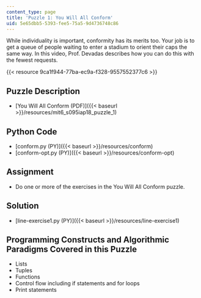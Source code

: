 ```yaml
---
content_type: page
title: 'Puzzle 1: You Will All Conform'
uid: 5e65dbb5-5393-fee5-75a5-9d4736748c86
---
```


While individuality is important, conformity has its merits too. Your job is to get a queue of people waiting to enter a stadium to orient their caps the same way. In this video, Prof. Devadas describes how you can do this with the fewest requests.

{{< resource 9ca1f944-77ba-ec9a-f328-9557552377c6 >}}

Puzzle Description
------------------

*   [You Will All Conform (PDF)]({{< baseurl >}}/resources/mit6_s095iap18_puzzle_1)

Python Code
-----------

*   [conform.py (PY)]({{< baseurl >}}/resources/conform)
*   [conform-opt.py (PY)]({{< baseurl >}}/resources/conform-opt)

Assignment
----------

*   Do one or more of the exercises in the You Will All Conform puzzle.

Solution
--------

*   [line-exercise1.py (PY)]({{< baseurl >}}/resources/line-exercise1)

Programming Constructs and Algorithmic Paradigms Covered in this Puzzle
-----------------------------------------------------------------------

*   Lists
*   Tuples
*   Functions
*   Control flow including if statements and for loops
*   Print statements